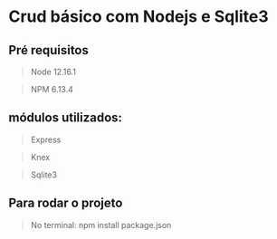 # Crud básico com Nodejs e Sqlite3

## Pré requisitos

> Node 12.16.1

> NPM 6.13.4

## módulos utilizados:

> Express

> Knex 

> Sqlite3 

## Para rodar o projeto

> No terminal: npm install package.json
